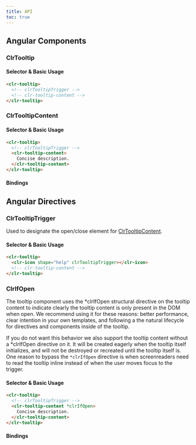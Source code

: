 ```yaml
---
title: API
toc: true
---
```


## Angular Components

### ClrTooltip

#### Selector & Basic Usage

<doc-code>

```html
<clr-tooltip>
  <!-- clrTooltipTrigger -->
  <!-- clr-tooltip-content -->
</clr-tooltip>
```

</doc-code>

### ClrTooltipContent

#### Selector & Basic Usage

<doc-code>

```html
<clr-tooltip>
  <!-- clrTooltipTrigger -->
  <clr-tooltip-content>
    Concise description.
  </clr-tooltip-content>
</clr-tooltip>
```

</doc-code>

#### Bindings

<DocComponentApi component="ClrTooltipContent" item="bindings" />

## Angular Directives

### ClrTooltipTrigger

Used to designate the open/close element for [ClrTooltipContent](./api/#clrtooltipcontent).

#### Selector & Basic Usage

<doc-code>

```html
<clr-tooltip>
  <clr-icon shape="help" clrTooltipTrigger></clr-icon>
  <!-- clr-tooltip-content -->
</clr-tooltip>
```

</doc-code>

### ClrIfOpen

The tooltip component uses the \*clrIfOpen structural directive on the tooltip content to indicate clearly the tooltip content is only present in the DOM when open. We recommend using it for these reasons: better performance, clear intention in your own templates, and following a the natural lifecycle for directives and components inside of the tooltip.

If you do not want this behavior we also support the tooltip content without a *clrIfOpen directive on it. It will be created eagerly when the tooltip itself initializes, and will not be destroyed or recreated until the tooltip itself is.
One reason to bypass the `*clrIfOpen` directive is when screenreaders need to read the tooltip inline instead of when the user moves focus to the trigger.

#### Selector & Basic Usage

<doc-code>

```html
<clr-tooltip>
  <!-- clrTooltipTrigger -->
  <clr-tooltip-content *clrIfOpen>
    Concise description.
  </clr-tooltip-content>
</clr-tooltip>
```

</doc-code>

#### Bindings

<DocComponentApi component="ClrIfOpen" item="bindings" />
